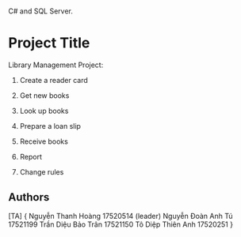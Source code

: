 # 
C# and SQL Server.

# Project Title

Library Management Project:

1. Create a reader card

2. Get new books

3. Look up books

4. Prepare a loan slip

5. Receive books

6. Report

7. Change rules

## Authors

[TA]
{
Nguyễn Thanh Hoàng	17520514 (leader)
Nguyễn Đoàn Anh Tú	17521199 
Trần Diệu Bảo Trân	17521150
Tô Diệp Thiên Anh 	17520251
}
